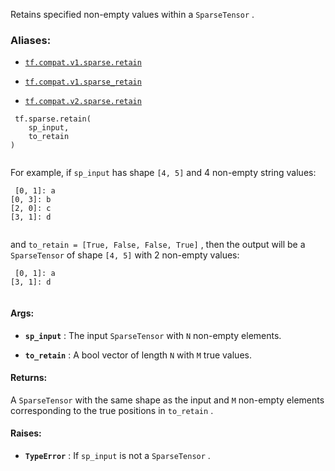 Retains specified non-empty values within a  `SparseTensor` .



### Aliases:

- [ `tf.compat.v1.sparse.retain` ](/api_docs/python/tf/sparse/retain)

- [ `tf.compat.v1.sparse_retain` ](/api_docs/python/tf/sparse/retain)

- [ `tf.compat.v2.sparse.retain` ](/api_docs/python/tf/sparse/retain)



```
 tf.sparse.retain(
    sp_input,
    to_retain
)
 
```

For example, if  `sp_input`  has shape  `[4, 5]`  and 4 non-empty string values:



```
 [0, 1]: a
[0, 3]: b
[2, 0]: c
[3, 1]: d
 
```

and  `to_retain = [True, False, False, True]` , then the output will
be a  `SparseTensor`  of shape  `[4, 5]`  with 2 non-empty values:



```
 [0, 1]: a
[3, 1]: d
 
```



#### Args:

- **`sp_input`** : The input  `SparseTensor`  with  `N`  non-empty elements.

- **`to_retain`** : A bool vector of length  `N`  with  `M`  true values.



#### Returns:
A  `SparseTensor`  with the same shape as the input and  `M`  non-empty
elements corresponding to the true positions in  `to_retain` .



#### Raises:

- **`TypeError`** : If  `sp_input`  is not a  `SparseTensor` .

